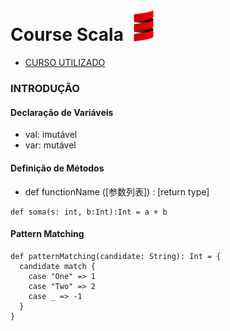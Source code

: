# Course Scala <img width="10%" src="github/scala.webp" alt="logo Scala">

* [CURSO UTILIZADO](https://www.udemy.com/course/programacao-scala-orientacao-a-objetos-avancado/)

### INTRODUÇÃO

#### Declaração de Variáveis
- val: imutável
- var: mutável

#### Definição de Métodos

- def functionName ([参数列表]) : [return type]

```
def soma(s: int, b:Int):Int = a + b
```

#### Pattern Matching
```
def patternMatching(candidate: String): Int = {
  candidate match { 
    case "One" => 1 
    case "Two" => 2 
    case _ => -1 
  }
}
```
